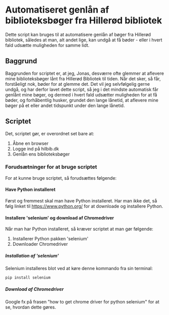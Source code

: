 # Automatiseret genlån af biblioteksbøger fra Hillerød bibliotek
Dette script kan bruges til at automatisere genlån af bøger fra Hillerød bibliotek, således at man, alt andet lige, kan undgå at få bøder - eller i hvert fald udsætte muligheden for samme lidt.

## Baggrund
Baggrunden for scriptet er, at jeg, Jonas, desværre ofte glemmer at aflevere mine biblioteksbøger lånt fra Hillerød Bibliotek til tiden. Når det sker, så får, forståeligt nok, bøder for at glemme det. Det vil jeg selvfølgelig gerne undgå, og har derfor lavet dette script, så jeg i det mindste automatisk får genlånt mine bøger, og dermed i hvert fald udsætter muligheden for at få bøder, og forhåbentlig husker, grundet den lange lånetid, at aflevere mine bøger på et eller andet tidspunkt under den lange lånetid.

## Scriptet
Det, scriptet gør, er overordnet set bare at:
1. Åbne en browser
2. Logge ind på hilbib.dk
3. Genlån ens biblioteksbøger

### Forudsætninger for at bruge scriptet
For at kunne bruge scriptet, så forudsættes følgende:

#### Have Python installeret
Først og fremmest skal man have Python installeret. Har man ikke det, så følg linket til https://www.python.org/ for at downloade og installere Python.

#### Installere 'selenium' og download af Chromedriver
Når man har Python installeret, så kræver scriptet at man gør følgende:
1. Installerer Python pakken 'selenium'
2. Downloader Chromedriver

##### Installation af 'selenium'
Selenium installeres blot ved at køre denne kommando fra sin terminal:
```bash
pip install selenium
```

##### Download af Chromedriver
Google fx på frasen "how to get chrome driver for python selenium" for at se, hvordan dette gøres.


